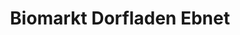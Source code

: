 ---
title: "Biomarkt Dorfladen Ebnet"
url: /freiburg-im-breisgau/biomarkt-dorfladen-ebnet/
shop: Supermarkt
---